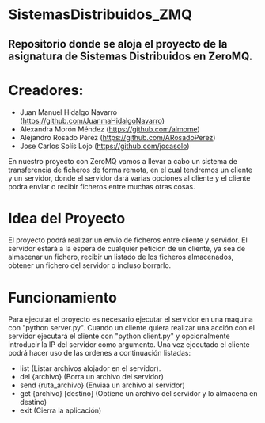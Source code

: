 # SistemasDistribuidos_ZMQ
Repositorio donde se aloja el proyecto de la asignatura de Sistemas Distribuidos en ZeroMQ.
--------------------------------------------------------------------------------------------

# Creadores:
  + Juan Manuel Hidalgo Navarro (https://github.com/JuanmaHidalgoNavarro)
  + Alexandra Morón Méndez (https://github.com/almome)
  + Alejandro Rosado Pérez (https://github.com/ARosadoPerez)
  + Jose Carlos Solís Lojo (https://github.com/jocasolo)

En nuestro proyecto con ZeroMQ vamos a llevar a cabo un sistema de transferencia de ficheros de forma remota, en el cual tendremos un cliente y un servidor, donde el servidor dará varias opciones al cliente y el cliente podra enviar
o recibir ficheros entre muchas otras cosas.

# Idea del Proyecto
El proyecto podrá realizar un envio de ficheros entre cliente y servidor. El servidor estará a la espera de cualquier peticion de un cliente, ya sea de almacenar un fichero, recibir un listado de los ficheros almacenados, obtener un fichero del servidor o incluso borrarlo.

# Funcionamiento
Para ejecutar el proyecto es necesario ejecutar el servidor en una maquina con "python server.py". Cuando un cliente quiera realizar una acción con el servidor ejecutará el cliente con "python client.py" y opcionalmente introducir la IP del servidor como argumento.
Una vez ejecutado el cliente podrá hacer uso de las ordenes a continuación listadas:
- list (Listar archivos alojador en el servidor).
- del {archivo} (Borra un archivo del servidor)
- send {ruta_archivo} (Enviaa un archivo al servidor)
- get {archivo} [destino] (Obtiene un archivo del servidor y lo almacena en destino)
- exit (Cierra la aplicación)
